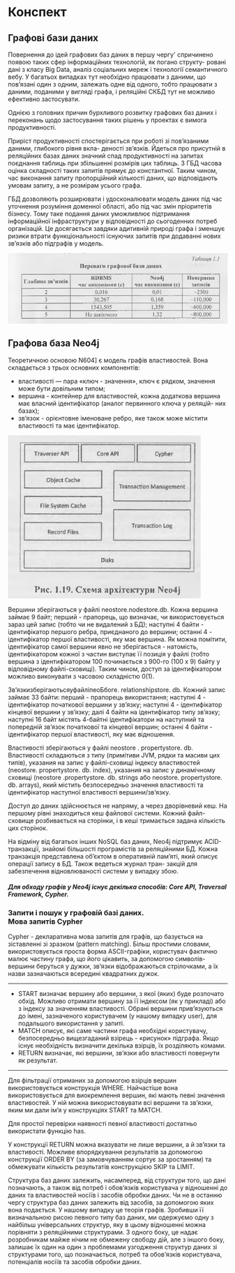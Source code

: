 # Конспект
## Графові бази даних
Повернення до ідей графових баз даних в першу чергу' спричинено появою таких сфер інформаційних технологій, як погано структу- ровані дані з класу Big Data, аналіз соціальних мереж і технології семантичного вебу. У багатьох випадках тут необхідно працювати з даними, що пов’язані один з одним, залежать одне від одного, тобто працювати з даними, поданими у вигляді графа, і реляційні СКБД тут не можливо ефективно застосувати.

Однією з головних причин бурхливого розвитку графових баз даних і переконань щодо застосування таких рішень у проектах є вимога продуктивності.

Приріст продуктивності спостерігається при роботі зі пов’язаними даними, глибокого рівня вкла- деності зв’язків. Йдеться про присутній в реляційних базах даних значний спад продуктивності на запитах поєднання таблиць при збільшенні розмірів цих таблиць. З ГБД часова оцінка складності таких запитів прямує до константної. Таким чином, час виконання запиту пропорційний кількості даних, що відповідають умовам запиту, а не розмірам усього графа.

ГБД дозволяють розширювати і удосконалювати модель даних під час уточнення розуміння доменної області, або під час змін пріоритетів бізнесу. Тому таке подання даних уможливлює підтримання інформаційної інфраструктури у відповідності до сьогоденних потреб організацій. Це досягається завдяки адитивній природі графа і зменшує ризики втрати функціональності існуючих запитів при додаванні нових зв’язків або підграфів у модель.

![](../media/s3.png)

## Графова база Nео4j
Теоретичною основою N604] є модель графів властивостей. Вона складається з трьох основних компонентів:
- властивості — пара «ключ - значення», ключ є рядком, значення може бути довільним типом;
- вершина - контейнер для властивостей, кожна додаткова вершина має власний ідентифікатор (аналог первинного ключа у реляцій- них базах);
- зв’язок - орієнтовне іменоване ребро, яке також може містити властивості та має ідентифікатор.

![](../media/s4.png)

Вершини зберігаються у файлі neostore.nodestore.db. Кожна вершина займає 9 байт; перший - прапорець, що визначає, чи використовується зараз цей запис (тобто чи не видалений з БД); наступні 4 байти - ідентифікатор першого ребра, приєднаного до вершини; останні 4 - ідентифікатор першої властивості, яку має вершина. Як можна помітити, ідентифікатор самої вершини явно не зберігається - натомість, ідентифікатором кожної з частин виступає її позиція у файлі (тобто вершина з ідентифікатором 100 починається з 900-го (100 х 9) байту у відповідному файлі-сховищі). Таким чином, доступ за ідентифікатором можливо виконувати з часовою складністю 0(1).

Зв’язкизберігаютьсяуфайліпеоБбоге. relationshipstore. db. Кожний запис займає 33 байти: перший - прапорець використання; наступні 4 - ідентифікатор початкової вершини у зв’язку; наступні 4 - ідентифікатор кінцевої вершини у зв’язку; далі 4 байти на ідентифікатор типу зв’язку; наступні 16 байт містять 4-байтні ідентифікатори на наступний та попередній зв’язок початкової та кінцевої вершин; останні 4 байти - ідентифікатор першої властивості, яку має відношення.

Властивості зберігаються у файлі neostore . propertystore. db. Властивості складаються з типу (примітиви JVM, рядки та масиви цих типів), указания на запис у файлі-сховищі індексу властивостей (neostore. propertystore. db. index), указания на запис у динамічному сховищі (neostore .propertystore. db. strings або neostore. propertystore. db. arrays), який містить безпосередньо значення властивості та ідентифікатор наступної властивості вершини/зв’язку.

Доступ до даних здійснюється не напряму, а через дворівневий кеш. На першому рівні знаходиться кеш файлової системи. Кожний файл-сховище розбивається на сторінки, і в кеші тримається задана кількість цих сторінок.

На відміну від багатьох інших NoSQL баз даних, Neo4j підтримує AClD-транзакції, знайомі більшості програмістів за реляційними БД.
Кожна транзакція представлена об’єктом в оперативній пам’яті, який описує операції запису в БД. Також ведеться журнал тран- закцій для забезпечення відновлюваності системи у випадку збою.

<h5> Для обходу графів у Neo4j існує декілька способів: Core АРІ, Traversal Framework, Cypher.</h5>

### Запити і пошук у графовій базі даних. <br>Мова запитів Cypher

Cypher - декларативна мова запитів для графів, що базується на зіставленні зі зразком (pattern matching). Більш простими словами, використовується проста форма ASCII-графіки, користувач фактично малює частину графа, що його цікавить, за допомогою символів-вершини беруться у дужки, зв’язки відображаються стрілочками, а їх назви зазначаються всередині квадратних дужок.

---
+ START визначає вершину або вершини, з якої (яких) буде розпочато обхід. Можливо отримати вершину за її індексом (як у прикладі) або з індексу за значенням властивості. Обрані вершини прив’язуються до імені, зазначеного користувачем (у нашому випадку user), для подальшого використання у запиті.
+ MATCH описує, які саме частини графа необхідні користувачу, безпосередньо вищезгаданий взірець - «рисунок» підграфа. Якщо існує необхідність визначити декілька взірців, їх розділяють комами.
+ RETURN визначає, які вершини, зв’язки або властивості повернути як результат.
---

Для фільтрації отриманих за допомогою взірців вершин використовується конструкція WHERE. Найчастіше вона використовується для виокремлення вершин, які мають певні значення властивостей. У ній можна використовувати всі вершини та зв’язки, яким ми дали ім’я у конструкціях START та MATCH.

Для простої перевірки наявності певної властивості достатньо використати функцію has.

У конструкції RETURN можна вказувати не лише вершини, а й зв’язки та властивості. Можливе впорядкування результатів за допомогою конструкції ORDER BY (за замовчуванням сортує за зростанням) та обмежувати кількість результатів конструкцією SKIP та LIMIT.

Структура баз даних залежить, насамперед, від структури того, що дані позначають, а також від потреб і обов’язків користувача у відношенні до даних та властивостей носіїв і засобів обробки даних. Чи не в останню чергу структура баз даних залежить від засобів, за допомогою яких вона подається. У нашому випадку це теорія графів. Зробивши її визначальною рисою певного типу баз даних, ми одержуємо одну з найбільш універсальних структур, яку в цьому відношенні можна порівняти з реляційними структурами. З одного боку, це надає розробникам майже нічим не обмежену свободу дій, але з іншого боку, залишає їх один на один з проблемами узгодження структур даних зі структурами того, що позначається, потреб та обов’язків користувача, потенціалів носіїв та засобів обробки даних.
